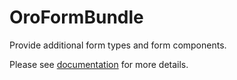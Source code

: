 OroFormBundle
=============

Provide additional form types and form components.

Please see [documentation](./Resources/doc/index.md) for more details.
